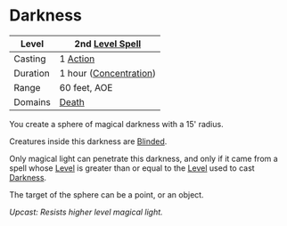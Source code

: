 # Darkness

| Level    | 2nd [Level Spell](../../../Spell%20Level.md)        |
| -------- | --------------------------------------------------- |
| Casting  | 1 [Action](../../../../Game%20Procedures/Action.md) |
| Duration | 1 hour ([Concentration](../../../Concentration.md)) |
| Range    | 60 feet, AOE                                        |
| Domains  | [Death](../../../Spell%20Domains/Death.md)          |

You create a sphere of magical darkness with a 15' radius. 

Creatures inside this darkness are [Blinded](../../../../Conditions/Blinded.md).

Only magical light can penetrate this darkness, and only if it came from a spell whose [Level](../../../Spell%20Level.md) is greater than or equal to the [Level](../../../Spell%20Level.md) used to cast [Darkness](Darkness.md).

The target of the sphere can be a point, or an object.

*Upcast: Resists higher level magical light.*